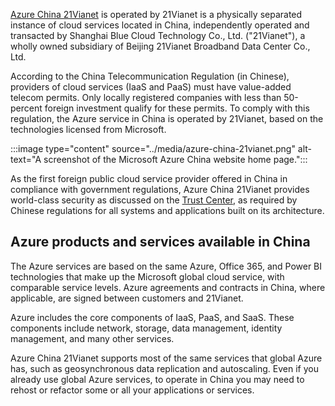 [Azure China 21Vianet](https://docs.microsoft.com/azure/china?azure-portal=true) is operated by 21Vianet is a physically separated instance of cloud services located in China, independently operated and transacted by Shanghai Blue Cloud Technology Co., Ltd. ("21Vianet"), a wholly owned subsidiary of Beijing 21Vianet Broadband Data Center Co., Ltd. 

According to the China Telecommunication Regulation (in Chinese), providers of cloud services (IaaS and PaaS) must have value-added telecom permits. Only locally registered companies with less than 50-percent foreign investment qualify for these permits. To comply with this regulation, the Azure service in China is operated by 21Vianet, based on the technologies licensed from Microsoft.

:::image type="content" source="../media/azure-china-21vianet.png" alt-text="A screenshot of the Microsoft Azure China website home page.":::

As the first foreign public cloud service provider offered in China in compliance with government regulations, Azure China 21Vianet provides world-class security as discussed on the [Trust Center](https://www.trustcenter.cn/compliance/default.html?azure-portal=true), as required by Chinese regulations for all systems and applications built on its architecture.

## Azure products and services available in China

The Azure services are based on the same Azure, Office 365, and Power BI technologies that make up the Microsoft global cloud service, with comparable service levels. Azure agreements and contracts in China, where applicable, are signed between customers and 21Vianet.

Azure includes the core components of IaaS, PaaS, and SaaS. These components include network, storage, data management, identity management, and many other services.

Azure China 21Vianet supports most of the same services that global Azure has, such as geosynchronous data replication and autoscaling. Even if you already use global Azure services, to operate in China you may need to rehost or refactor some or all your applications or services.
